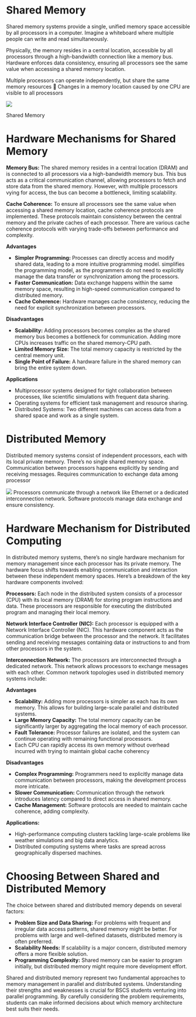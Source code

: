 
# Shared Memory

Shared memory systems provide a single, unified memory space accessible by all processors in a computer. Imagine a whiteboard where multiple people can write and read simultaneously.

Physically, the memory resides in a central location, accessible by all processors through a high-bandwidth connection like a memory bus. Hardware enforces data consistency, ensuring all processors see the same value when accessing a shared memory location.

Multiple processors can operate independently, but share the same memory resources  Changes in a memory location caused by one CPU are visible to all processors 

![](https://miro.medium.com/v2/resize:fit:875/1*GP0oknqh1Y7o5ghxagBnKQ.jpeg)

Shared Memory

# Hardware Mechanisms for Shared Memory

**Memory Bus:** The shared memory resides in a central location (DRAM) and is connected to all processors via a high-bandwidth memory bus. This bus acts as a critical communication channel, allowing processors to fetch and store data from the shared memory. However, with multiple processors vying for access, the bus can become a bottleneck, limiting scalability.

**Cache Coherence:** To ensure all processors see the same value when accessing a shared memory location, cache coherence protocols are implemented. These protocols maintain consistency between the central memory and the private caches of each processor. There are various cache coherence protocols with varying trade-offs between performance and complexity.

**Advantages**

- **Simpler Programming:** Processes can directly access and modify shared data, leading to a more intuitive programming model. simplifies the programming model, as the programmers do not need to explicitly manage the data transfer or synchronization among the processors.
- **Faster Communication:** Data exchange happens within the same memory space, resulting in high-speed communication compared to distributed memory.
- **Cache Coherence:** Hardware manages cache consistency, reducing the need for explicit synchronization between processors.

**Disadvantages**

- **Scalability:** Adding processors becomes complex as the shared memory bus becomes a bottleneck for communication. Adding more CPUs increases traffic on the shared memory-CPU path.
- **Limited Memory Size:** The total memory capacity is restricted by the central memory unit.
- **Single Point of Failure:** A hardware failure in the shared memory can bring the entire system down.

**Applications**
- Multiprocessor systems designed for tight collaboration between processes, like scientific simulations with frequent data sharing.
- Operating systems for efficient task management and resource sharing.
- Distributed Systems: Two different machines can access data from a shared space and work as a single system.

# Distributed Memory

Distributed memory systems consist of independent processors, each with its local private memory. There’s no single shared memory space. Communication between processors happens explicitly by sending and receiving messages. Requires communication to exchange data among processor

![](https://miro.medium.com/v2/resize:fit:875/1*TBPmVLcRW0hsvwXSk1dUOA.jpeg)
Processors communicate through a network like Ethernet or a dedicated interconnection network. Software protocols manage data exchange and ensure consistency.

# Hardware Mechanism for Distributed Computing

In distributed memory systems, there’s no single hardware mechanism for memory management since each processor has its private memory. The hardware focus shifts towards enabling communication and interaction between these independent memory spaces. Here’s a breakdown of the key hardware components involved:

**Processors:** Each node in the distributed system consists of a processor (CPU) with its local memory (DRAM) for storing program instructions and data. These processors are responsible for executing the distributed program and managing their local memory.

**Network Interface Controller (NIC):** Each processor is equipped with a Network Interface Controller (NIC). This hardware component acts as the communication bridge between the processor and the network. It facilitates sending and receiving messages containing data or instructions to and from other processors in the system.

**Interconnection Network:** The processors are interconnected through a dedicated network. This network allows processors to exchange messages with each other. Common network topologies used in distributed memory systems include:

**Advantages**

- **Scalability:** Adding more processors is simpler as each has its own memory. This allows for building large-scale parallel and distributed systems.
- **Large Memory Capacity:** The total memory capacity can be significantly larger by aggregating the local memory of each processor.
- **Fault Tolerance:** Processor failures are isolated, and the system can continue operating with remaining functional processors.
- Each CPU can rapidly access its own memory without overhead incurred with trying to maintain global cache coherency

**Disadvantages**

- **Complex Programming:** Programmers need to explicitly manage data communication between processors, making the development process more intricate.
- **Slower Communication:** Communication through the network introduces latency compared to direct access in shared memory.
- **Cache Management:** Software protocols are needed to maintain cache coherence, adding complexity.

**Applications:**

- High-performance computing clusters tackling large-scale problems like weather simulations and big data analytics.
- Distributed computing systems where tasks are spread across geographically dispersed machines.

# Choosing Between Shared and Distributed Memory

The choice between shared and distributed memory depends on several factors:

- **Problem Size and Data Sharing:** For problems with frequent and irregular data access patterns, shared memory might be better. For problems with large and well-defined datasets, distributed memory is often preferred.
- **Scalability Needs:** If scalability is a major concern, distributed memory offers a more flexible solution.
- **Programming Complexity:** Shared memory can be easier to program initially, but distributed memory might require more development effort.

Shared and distributed memory represent two fundamental approaches to memory management in parallel and distributed systems. Understanding their strengths and weaknesses is crucial for BSCS students venturing into parallel programming. By carefully considering the problem requirements, students can make informed decisions about which memory architecture best suits their needs.